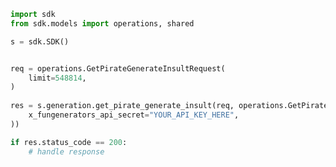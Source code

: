 <!-- Start SDK Example Usage -->
```python
import sdk
from sdk.models import operations, shared

s = sdk.SDK()


req = operations.GetPirateGenerateInsultRequest(
    limit=548814,
)
    
res = s.generation.get_pirate_generate_insult(req, operations.GetPirateGenerateInsultSecurity(
    x_fungenerators_api_secret="YOUR_API_KEY_HERE",
))

if res.status_code == 200:
    # handle response
```
<!-- End SDK Example Usage -->